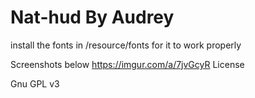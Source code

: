Nat-hud By Audrey
==========

install the fonts in /resource/fonts for it to work properly

Screenshots below
https://imgur.com/a/7jvGcyR
License

Gnu GPL v3
